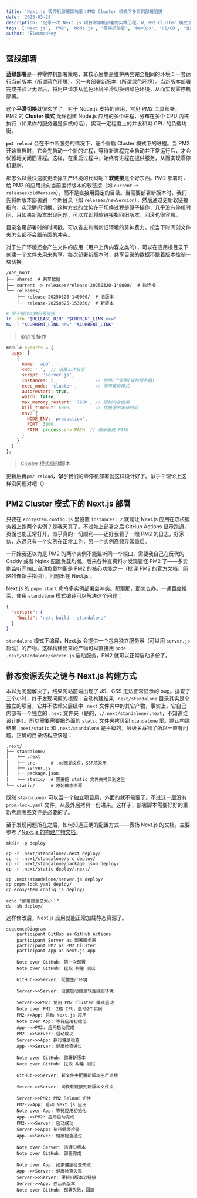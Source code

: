 ```yaml
---
title: 'Next.js 零停机部署踩坑录：PM2 Cluster 模式下多实例部署陷阱'
date: '2025-03-28'
description: '记录一次 Next.js 项目零停机部署的实践历程。从 PM2 Cluster 模式下的多实例部署陷阱，到 Next.js standalone 模式的构建方案，再到静态资源路径的配置问题，一步步带你了解如何实现真正的零停机部署。'
tags: ['Next.js', 'PM2', 'Node.js', '零停机部署', 'DevOps', 'CI/CD', '性能优化', '实战经验', 'Cluster模式']
author: 'Elecmonkey'
---
```


## 蓝绿部署

**蓝绿部署**是一种零停机部署策略，其核心思想是维护两套完全相同的环境：一套运行当前版本（所谓蓝色环境），另一套部署新版本（所谓绿色环境）。当新版本部署完成并验证无误后，将用户请求从蓝色环境平滑切换到绿色环境，从而实现零停机部署。

这个**平滑切换**就很玄学了。对于 Node.js 支持的应用，常见 PM2 工具部署。PM2 的 **Cluster 模式** 允许创建 Node.js 应用的多个进程，分布在多个 CPU 内核执行（如果你的服务器是多核的话），实现一定程度上的并发和对 CPU 的负载均衡。

**`pm2 reload`** 会在不中断服务的情况下，逐个重启 Cluster 模式下的进程。当 PM2 开始重启时，它会先启动一个新的进程，等待新进程完全启动并正常运行后，才会优雅地关闭旧进程。这样，在重启过程中，始终有进程在提供服务，从而实现零停机更新。

那怎么以最快速度更改掉生产环境的代码呢？**软链接**是个好东西。PM2 部署时，给 PM2 的应用指向当前运行版本的软链接（如 `current` -> `releases/oldVersion`），而不是直接用固定的目录。当需要部署新版本时，我们先将新版本部署到一个新目录（如 `releases/newVersion`），然后通过更新软链接指向，实现瞬间切换。这种方式的优势在于切换过程是原子操作，几乎没有停机时间，且如果新版本出现问题，可以立即将软链接指回旧版本，回滚也很容易。

目录名用部署时的时间戳，可以省去判断新旧环境的劳神费力。按当下时间创文件夹怎么都不会跟前面的冲突。

对于生产环境还会产生文件的应用（用户上传内容之类的），可以在应用根目录下创建一个文件夹用来共享。每次部署新版本时，共享目录的数据不跟着版本控制一块切换。

```dir
/APP_ROOT
├── shared  # 共享数据
├── current -> releases/release-20250320-140000/  # 软连接
└── releases/
    ├── release-20250320-140000/  # 旧版本
    └── release-20250325-153030/  # 新版本
```

```bash
# 原子操作切换符号链接
ln -sfn "$RELEASE_DIR" "$CURRENT_LINK.new"
mv -T "$CURRENT_LINK.new" "$CURRENT_LINK"
```
> 软连接操作

```js
module.exports = {
  apps: [
    {
      name: 'app',
      cwd: '.',  // 设置工作目录
      script: 'server.js',
      instances: 2,               // 使用2个实例(双核服务器)
      exec_mode: 'cluster',       // 使用集群模式
      autorestart: true,
      watch: false,
      max_memory_restart: '768M', // 限制内存使用
      kill_timeout: 5000,         // 优雅退出等待时间
      env: {
        NODE_ENV: 'production',
        PORT: 3000,
        PATH: process.env.PATH  // 继承系统 PATH
      }
    }
  ]
};
```
> Cluster 模式启动脚本

更新后再`pm2 reload`，**似乎**我们的零停机部署就这样设计好了。似乎？理论上这样没问题对吧（）

## PM2 Cluster 模式下的 Next.js 部署

只要在 `ecosystem.config.js` 里设置 `instances: 2` 就能让 Next.js 应用在双核服务器上跑两个实例？是我天真了。不过如上部署之后 GitHub Actions 显示跑通，页面也能正常打开，似乎真的一切顺利——还好我看了一眼 PM2 的日志，好家伙，永远只有一个实例在正常工作，另一个实例高频异常重启。

一开始我还以为是 PM2 的两个实例不能监听同一个端口，需要我自己在反代的 Caddy 或者 Nginx 配置负载均衡。后来各种查资料才发现错怪 PM2 了——多实例监听同端口自动负载均衡是 PM2 的核心功能之一（批评 PM2 的官方文档。简略的像新手指引）。问题出在 Next.js 。

Next.js 的 `pnpm start` 命令多实例部署会冲突。那那那，那怎么办。一通百度搜索，使用 `standalone` 模式编译可以解决这个问题：

```json
{
  "scripts": {
    "build": "next build --standalone"
  }
}
```

`standalone` 模式下编译，Next.js 会提供一个包含独立服务器（可以用 `server.js` 启动）的产物。这样构建出来的产物可以直接用 `node .next/standalone/server.js` 启动服务，PM2 就可以正常启动多份了。

## 静态资源丢失之谜与 Next.js 构建方式

本以为问题解决了，结果网站前端出现了 JS、CSS 无法正常显示的 bug。排查了三个小时，终于发现问题的根源：自动构建结果 `.next/standalone` 目录其实是个独立的项目，它并不依赖父层级中 `.next` 文件夹中的其它产物，事实上，它自己内部有一个独立的 `.next` 文件夹（是的，`./.next/standalone/.next`，不知道谁设计的）。所以需要需要把外面的 `static` 文件夹拷贝到 `standalone` 里。默认构建结果 `.next/static` 和 `.next/standalone` 是平级的，层级关系错了所以一直有问题。正确的目录结构应该是：

```dir
.next/
├── standalone/
│   ├── .next
│   ├── src      # .md原始文件，SSR渲染用
│   ├── server.js
│   ├── package.json
│   └── static/  # 需要把 static 文件夹拷贝到这里
└── static/      # 原始静态资源
```

既然 `standalone/` 可以当一个独立项目用，外面的就不需要了。不过这一层没有 `pnpm-lock.yaml` 文件，从最外层拷贝一份进来。这样子，部署脚本需要好好的重新考虑哪些文件是必要的了。

至于发现问题所在之后，如何知道正确的配置方式——表扬 Next.js 的文档。主要参考了[Next.js 的构建产物文档](https://nextjs.org/docs/app/api-reference/config/next-config-js/output)。

```shell
mkdir -p deploy

cp -r .next/standalone/.next deploy/
cp -r .next/standalone/src deploy/
cp -r .next/standalone/package.json deploy/
cp -r .next/static deploy/.next/

cp .next/standalone/server.js deploy/
cp pnpm-lock.yaml deploy/
cp ecosystem.config.js deploy/

echo "部署目录总大小："
du -sh deploy/
```

这样修改后，Next.js 应用就能正常加载静态资源了。

```mermaid
sequenceDiagram
    participant GitHub as GitHub Actions
    participant Server as 部署服务器
    participant PM2 as PM2 Cluster
    participant App as Next.js App

    Note over GitHub: 第一次部署
    Note over GitHub: 拉取 构建 测试

    GitHub->>Server: 配置生产环境

    Server->>Server: 设置启动目录软连接到环境

    Server->>PM2: 使用 PM2 cluster 模式启动
    Note over PM2: 2核 CPU，启动2个实例
    PM2->>App: 启动 Next.js 应用
    Note over App: 等待应用初始化
    App-->>PM2: 应用启动完成
    PM2-->>Server: 启动成功
    Server->>App: 执行健康检查
    App-->>Server: 健康检查通过

    Note over GitHub: 部署新版本
    Note over GitHub: 拉取 构建 测试

    GitHub->>Server: 新文件夹配置新版本生产环境

    Server->>Server: 切换软链接到新版本文件夹

    Server->>PM2: PM2 Reload 切换
    PM2->>App: 启动 Next.js 应用
    Note over App: 等待应用初始化
    App-->>PM2: 应用启动完成
    PM2-->>Server: 启动成功
    Server->>App: 执行健康检查
    App-->>Server: 健康检查通过

    Note over Server: 清理旧版本
    Note over GitHub: 部署完成

    Note over App: 如果健康检查失败
    App-->>Server: 健康检查失败
    Server->>Server: 保持旧版本软链接
    Server->>App: 停止新版本
    Note over GitHub: 部署失败，回滚
```
